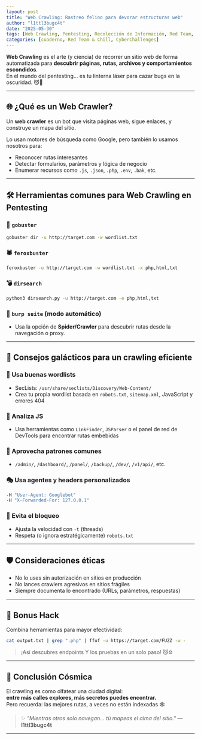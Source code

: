 ```yaml
---
layout: post
title: "Web Crawling: Rastreo felino para devorar estructuras web"
author: "l1ttl3bugc4t"
date: "2025-05-30"
tags: [Web Crawling, Pentesting, Recolección de Información, Red Team, OSINT]
categories: [cuaderno, Red Team & Chill, CyberChallenges]
---
```


**Web Crawling** es el arte (y ciencia) de recorrer un sitio web de forma automatizada para **descubrir páginas, rutas, archivos y comportamientos escondidos**.  
En el mundo del pentesting... es tu linterna láser para cazar bugs en la oscuridad. 😼🔦

---

## 🌐 ¿Qué es un Web Crawler?

Un **web crawler** es un bot que visita páginas web, sigue enlaces, y construye un mapa del sitio.

Lo usan motores de búsqueda como Google, pero también lo usamos nosotros para:
- Reconocer rutas interesantes
- Detectar formularios, parámetros y lógica de negocio
- Enumerar recursos como `.js`, `.json`, `.php`, `.env`, `.bak`, etc.

---

## 🛠️ Herramientas comunes para Web Crawling en Pentesting

### 🐍 `gobuster`
```bash
gobuster dir -u http://target.com -w wordlist.txt
```

### 🕷️ `feroxbuster`
```bash
feroxbuster -u http://target.com -w wordlist.txt -x php,html,txt
```

### 💣 `dirsearch`
```bash
python3 dirsearch.py -u http://target.com -e php,html,txt
```

### 🐾 `burp suite` (modo automático)
- Usa la opción de **Spider/Crawler** para descubrir rutas desde la navegación o proxy.

---

## 🚀 Consejos galácticos para un crawling eficiente

### 🔎 Usa buenas wordlists
- SecLists: `/usr/share/seclists/Discovery/Web-Content/`
- Crea tu propia wordlist basada en `robots.txt`, `sitemap.xml`, JavaScript y errores 404

### 💬 Analiza JS
- Usa herramientas como `LinkFinder`, `JSParser` o el panel de red de DevTools para encontrar rutas embebidas

### 🧠 Aprovecha patrones comunes
- `/admin/`, `/dashboard/`, `/panel/`, `/backup/`, `/dev/`, `/v1/api/`, etc.

### 🎭 Usa agentes y headers personalizados
```bash
-H "User-Agent: Googlebot"
-H "X-Forwarded-For: 127.0.0.1"
```

### 🛑 Evita el bloqueo
- Ajusta la velocidad con `-t` (threads)
- Respeta (o ignora estratégicamente) `robots.txt`

---

## 🛡️ Consideraciones éticas

- No lo uses sin autorización en sitios en producción
- No lances crawlers agresivos en sitios frágiles
- Siempre documenta lo encontrado (URLs, parámetros, respuestas)

---

## 🧩 Bonus Hack

Combina herramientas para mayor efectividad:

```bash
cat output.txt | grep ".php" | ffuf -u https://target.com/FUZZ -w -
```

> ¡Así descubres endpoints Y los pruebas en un solo paso! 😼⚙️

---

## 🚩 Conclusión Cósmica

El crawling es como olfatear una ciudad digital:  
**entre más calles explores, más secretos puedes encontrar.**  
Pero recuerda: las mejores rutas, a veces no están indexadas 🕸️

> ✨ _"Mientras otros solo navegan... tú mapeas el alma del sitio."_ — **l1ttl3bugc4t**

---
